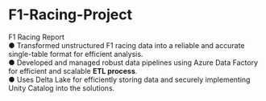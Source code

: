 # F1-Racing-Project
F1 Racing Report <br>
● Transformed unstructured F1 racing data into a reliable and accurate single-table format for efficient analysis. <br>
● Developed and managed robust data pipelines using Azure Data Factory for efficient and scalable **ETL process**. <br>
● Uses Delta Lake for efficiently storing data and securely implementing Unity Catalog into the solutions. 
